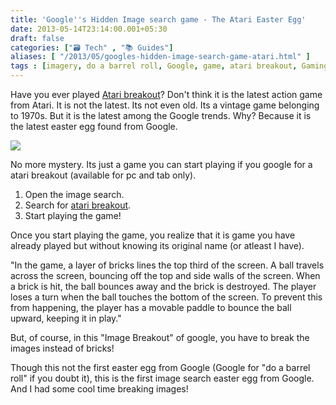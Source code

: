 ```yaml
---
title: 'Google''s Hidden Image search game - The Atari Easter Egg'
date: 2013-05-14T23:14:00.001+05:30
draft: false
categories: ["🗃️ Tech" , "📚 Guides"]
aliases: [ "/2013/05/googles-hidden-image-search-game-atari.html" ]
tags : [imagery, do a barrel roll, Google, game, atari breakout, Gaming, News, Search engine]
---
```


Have you ever played [Atari breakout](https://en.wikipedia.org/wiki/Breakout_(video_game))? Don't think it is the latest action game from Atari. It is not the latest. Its not even old. Its a vintage game belonging to 1970s. But it is the latest among the Google trends. Why? Because it is the latest easter egg found from Google.  
  

[![](https://4.bp.blogspot.com/-47LWDexP5Fk/UZJ0vGsGFHI/AAAAAAAABcQ/pHdQCDqSQHw/s640/atari+breakout.png)](https://4.bp.blogspot.com/-47LWDexP5Fk/UZJ0vGsGFHI/AAAAAAAABcQ/pHdQCDqSQHw/s1600/atari+breakout.png)

  
No more mystery. Its just a game you can start playing if you google for a atari breakout (available for pc and tab only).  
  
  

1.  Open the image search.
2.  Search for [atari breakout](httpss://www.google.com/search?tbm=isch&q=atari+breakout).
3.  Start playing the game!

Once you start playing the game, you realize that it is game you have already played but without knowing its original name (or atleast I have).  
  
"In the game, a layer of bricks lines the top third of the screen. A ball travels across the screen, bouncing off the top and side walls of the screen. When a brick is hit, the ball bounces away and the brick is destroyed. The player loses a turn when the ball touches the bottom of the screen. To prevent this from happening, the player has a movable paddle to bounce the ball upward, keeping it in play."  
  
But, of course, in this "Image Breakout" of google, you have to break the images instead of bricks!  
  
Though this not the first easter egg from Google (Google for "do a barrel roll" if you doubt it), this is the first image search easter egg from Google. And I had some cool time breaking images!